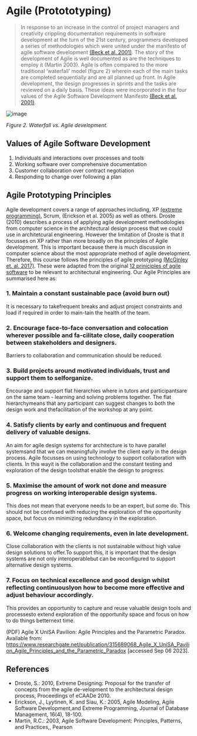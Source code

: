# Agile (Protototyping)

> In response to an increase in the control of project managers and creativity crippling documentation requirements in software development at the turn of the 21st century, programmers developed a series of methodologies which were united under the manifesto of agile software development [(Beck et al. 2001)]. The story of the development of Agile is well documented as are the techniques to employ it (Martin 2003). Agile is often compared to the more traditional ‘waterfall’ model (figure 2) wherein each of the main tasks are completed sequentially and are all planned up front. In Agile development, the design progresses in sprints and the tasks are reviewed on a daily basis. These ideas were incorporated in the four values of the Agile Software Development Manifesto [(Beck et al. 2001)].
> 
![image](https://github.com/timmcginley/Agile-Prototyping/assets/1415855/a437319f-ffc6-40ae-84ab-29d8cc943863)

*Figure 2. Waterfall vs. Agile development.*

## Values of Agile Software Development
1. Individuals and interactions over processes and tools
2. Working software over comprehensive documentation
3. Customer collaboration over contract negotiation
4. Responding to change over following a plan


## Agile Prototyping Principles
Agile development covers a range of approaches including, XP [(extreme programming)], Scrum, (Erickson et al. 2005) as well as others. Droste (2010) describes a process of applying agile development methodologies from computer science in the architectural design process that we could use in architetcural engineering. However the limitation of Droste is that it focusses on XP rather than more broadly on the principles of Agile development. This is important because there is much discussion in computer science about the most appropriate method of agile development. Therefore, this course follows the principles of agile prototyping [(McGinley et. al. 2017)]. These were adapted from the original [12 priniciples of agile software](https://agilemanifesto.org/principles.html) to be relevant to architectural engineering. Our Agile Principles are summarised here as:

### 1. Maintain a constant sustainable pace (avoid burn out)
It is necessary to takefrequent breaks and adjust project constraints and load if required in order to main-tain the health of the team.
### 2. Encourage face-to-face conversation and colocation wherever possible and fa-cilitate close, daily cooperation between stakeholders and designers. 
Barriers to collaboration and communication should be reduced.
### 3. Build projects around motivated individuals, trust and support them to selforganize. 
Encourage and support flat hierarchies where in tutors and participantsare on the same team - learning and solving problems together. The flat hierarchymeans that any participant can suggest changes to both the design work and thefacilitation of the workshop at any point.
### 4. Satisfy clients by early and continuous and frequent delivery of valuable designs. 
An aim for agile design systems for architecture is to have parallel systemsand that we can meaningfully involve the client early in the design process. Agile focusses on using technology to support collaboration with clients. In this wayit is the collaboration and the constant testing and exploration of the design toolsthat enable the design to progress.
### 5. Maximise the amount of work not done and measure progress on working interoperable design systems.
This does not mean that everyone needs to be an expert, but some do. This should not be confused with reducing the exploration of the opportunity space, but focus on minimizing redundancy in the exploration.
### 6. Welcome changing requirements, even in late development. 
Close collaboration with the clients is not sustainable without high value design solutions to offer.To support this, it is important that the design systems are not only interoperablebut can be reconfigured to support alternative design systems.
### 7. Focus on technical excellence and good design whilst reflecting continuouslyon how to become more effective and adjust behaviour accordingly. 
This provides an opportunity to capture and reuse valuable design tools and processesto extend exploration of the opportunity space and focus on how to do things betternext time. 

(PDF) Agile X UniSA Pavilion: Agile Principles and the Parametric Paradox. Available from: https://www.researchgate.net/publication/315689068_Agile_X_UniSA_Pavilion_Agile_Principles_and_the_Parametric_Paradox [accessed Sep 06 2023].

## References
* Droste, S.: 2010, Extreme Designing: Proposal for the transfer of concepts from the agile de-velopment to the architectural design process, Proceedings of eCAADe 2010.
* Erickson, J., Lyytinen, K. and Siau, K.: 2005, Agile Modeling, Agile Software Development,and Extreme Programming, Journal of Database Management, 16(4), 18-100. 
* Martin, R.C.: 2003, Agile Software Development: Principles, Patterns, and Practices,, Pearson

[(Beck et al. 2001)]: https://agilemanifesto.org/
[(extreme programming)]: https://en.wikipedia.org/wiki/Extreme_programming
[(McGinley et. al. 2017)]: https://www.researchgate.net/publication/315689068_Agile_X_UniSA_Pavilion_Agile_Principles_and_the_Parametric_Paradox
